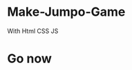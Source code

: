 # Make-Jumpo-Game
With Html CSS JS
<h1 href="https://anuragdw710.github.io/Make-Jumpo-Game/index.html">Go now</h1>
